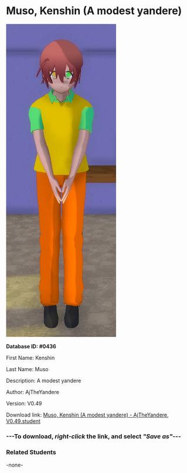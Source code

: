 # Muso, Kenshin (A modest yandere)

<img src="../../Files/Images/Muso, Kenshin (A modest yandere).png" title="Muso, Kenshin (A modest yandere) - AjTheYandere, V0.49">

**Database ID: #0436**

First Name: Kenshin

Last Name: Muso

Description: A modest yandere

Author: AjTheYandere

Version: V0.49

Download link: <a href="https://raw.githubusercontent.com/Arbiter1223/Daigaku-Gurashi-Custom-Students/master/Files/Student%20Files/Muso%2C%20Kenshin%20(A%20modest%20yandere)%20-%20AjTheYandere%2C%20V0.49.student">Muso, Kenshin (A modest yandere) - AjTheYandere, V0.49.student</a>

### ---**To download, _right-click_ the link, and select _"Save as"_**---

### Related Students

-none-
